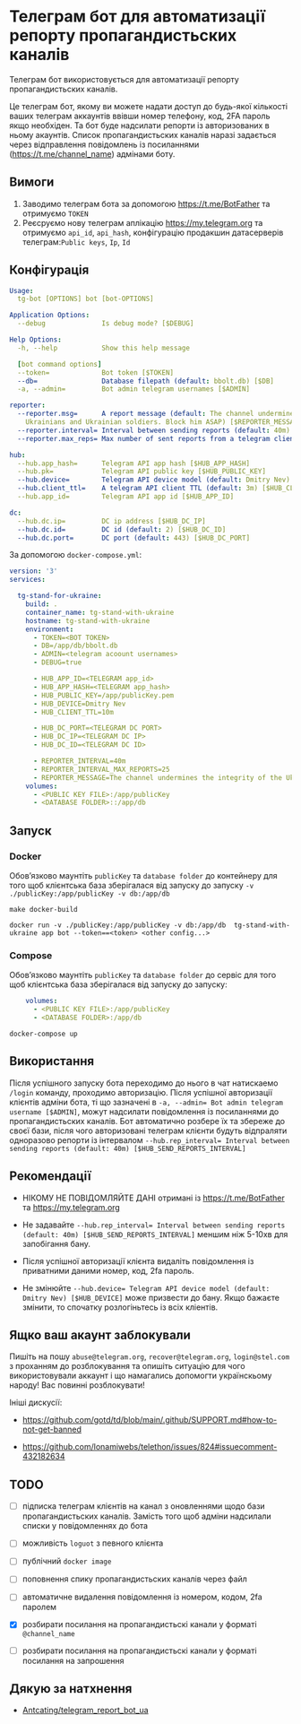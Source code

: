 # Телеграм бот для автоматизації репорту пропагандистьских каналів

Телеграм бот використовується для автоматизації репорту пропагандистьских каналів. 

Це телеграм бот, якому ви можете надати доступ до будь-якої кількості ваших телеграм аккаунтів ввівши номер телефону, код, 2FA пароль якщо необхіден. Та бот буде надсилати репорти із авторизованих в ньому акаунтів. Список пропагандистьских каналів наразі задається через відправлення повідомлень із посиланнями (https://t.me/channel_name) адмінами боту.

## Вимоги

1. Заводимо телеграм бота за допомогою https://t.me/BotFather  та отримуємо `TOKEN`
2. Реєсруємо нову телеграм аплікацію https://my.telegram.org та отримуємо `api_id`, `api_hash`, конфігурацію продакшин датасерверів телеграм:`Public keys`, `Ip`, `Id`

## Конфігурація

```yaml
Usage:
  tg-bot [OPTIONS] bot [bot-OPTIONS]

Application Options:
  --debug              Is debug mode? [$DEBUG]

Help Options:
  -h, --help           Show this help message

  [bot command options]
  --token=             Bot token [$TOKEN]
  --db=                Database filepath (default: bbolt.db) [$DB]
  -a, --admin=         Bot admin telegram usernames [$ADMIN]

reporter:
  --reporter.msg=      A report message (default: The channel undermines the integrity of the Ukrainian state. Spreading fake news, misleading people. There are a lot of posts with threats against
    Ukrainians and Ukrainian soldiers. Block him ASAP) [$REPORTER_MESSAGE]
  --reporter.interval= Interval between sending reports (default: 40m) [$REPORTER_INTERVAL]
  --reporter.max_reps= Max number of sent reports from a telegram client (default: 25) [$REPORTER_INTERVAL_MAX_REPORTS]

hub:
  --hub.app_hash=      Telegram API app hash [$HUB_APP_HASH]
  --hub.pk=            Telegram API public key [$HUB_PUBLIC_KEY]
  --hub.device=        Telegram API device model (default: Dmitry Nev) [$HUB_DEVICE]
  --hub.client_ttl=    A telegram API client TTL (default: 3m) [$HUB_CLIENT_TTL]
  --hub.app_id=        Telegram API app id [$HUB_APP_ID]

dc:
  --hub.dc.ip=         DC ip address [$HUB_DC_IP]
  --hub.dc.id=         DC id (default: 2) [$HUB_DC_ID]
  --hub.dc.port=       DC port (default: 443) [$HUB_DC_PORT]
```

За допомогою `docker-compose.yml`:

```yaml
version: '3'
services:

  tg-stand-for-ukraine:
    build: .
    container_name: tg-stand-with-ukraine
    hostname: tg-stand-with-ukraine
    environment:
      - TOKEN=<BOT TOKEN>
      - DB=/app/db/bbolt.db
      - ADMIN=<telegram acoount usernames>
      - DEBUG=true

      - HUB_APP_ID=<TELEGRAM app_id>
      - HUB_APP_HASH=<TELEGRAM app_hash>
      - HUB_PUBLIC_KEY=/app/publicKey.pem
      - HUB_DEVICE=Dmitry Nev
      - HUB_CLIENT_TTL=10m

      - HUB_DC_PORT=<TELEGRAM DC PORT>
      - HUB_DC_IP=<TELEGRAM DC IP>
      - HUB_DC_ID=<TELEGRAM DC ID>

      - REPORTER_INTERVAL=40m
      - REPORTER_INTERVAL_MAX_REPORTS=25
      - REPORTER_MESSAGE=The channel undermines the integrity of the Ukrainian state. Spreading fake news, misleading people. There are a lot of posts with threats against Ukrainians and Ukrainian soldiers. Block him ASAP
    volumes:
      - <PUBLIC KEY FILE>:/app/publicKey
      - <DATABASE FOLDER>::/app/db
```

## Запуск

### Docker

Обовʼязково маунтіть `publicKey` та `database folder` до контейнеру для того щоб клієнтська база зберігалася від запуску до запуску `-v ./publicKey:/app/publicKey -v db:/app/db`

```shell
make docker-build

docker run -v ./publicKey:/app/publicKey -v db:/app/db  tg-stand-with-ukraine app bot --token==<token> <other config...>
```

### Compose

Обовʼязково маунтіть `publicKey` та `database folder` до сервіс для того щоб клієнтська база зберігалася від запуску до запуску:

```yaml
    volumes:
      - <PUBLIC KEY FILE>:/app/publicKey
      - <DATABASE FOLDER>:/app/db
```

```shell
docker-compose up
```

## Використання

Після успішного запуску бота переходимо до нього в чат натискаемо `/login` команду, проходимо авторизацію. Після успішної авторизації клієнтів адміни бота, ті що зазначені в `-a, --admin= Bot admin telegram username [$ADMIN]`,  можут надсилати повідомлення із посиланнями до пропагандистьских каналів. Бот автоматично розбере їх та збереже до своєї бази, після чого авторизовані телеграм клієнти будуть відпраляти одноразово репорти із інтервалом `--hub.rep_interval= Interval between sending reports (default: 40m) [$HUB_SEND_REPORTS_INTERVAL]`

## Рекомендації 

- НІКОМУ НЕ ПОВІДОМЛЯЙТЕ ДАНІ отримані із https://t.me/BotFather та https://my.telegram.org

- Не задавайте `--hub.rep_interval= Interval between sending reports (default: 40m) [$HUB_SEND_REPORTS_INTERVAL]` меншим ніж 5-10хв для запобігання бану.

- Після успішної авторизації клієнта видаліть повідомлення із приватними даними номер, код, 2fa пароль.

- Не змінюйте `--hub.device= Telegram API device model (default: Dmitry Nev) [$HUB_DEVICE]`  може призвести до бану. Якщо бажаєте змінити, то спочатку розлогіньтесь із всіх кліентів.

## Ящко ваш акаунт заблокували

Пишіть на пошу `abuse@telegram.org`, `recover@telegram.org`, `login@stel.com` з проханням до розблокування та опишіть ситуацію для чого використовували аккаунт і що намагались допомогти українскьому народу! Вас повинні розблокувати!

Ініші дискусії:
 - https://github.com/gotd/td/blob/main/.github/SUPPORT.md#how-to-not-get-banned

 - https://github.com/lonamiwebs/telethon/issues/824#issuecomment-432182634

## TODO

- [ ] підписка телеграм клієнтів на канал з оновленнями щодо бази пропагандистьских каналів. Замість того щоб адміни надсилали списки у повідомленнях до бота

- [ ] можливість `loguot` з певного клієнта

- [ ] публічний `docker image`

- [ ] поповнення спику пропагандистьских каналів через файл

- [ ] автоматичне видалення повідомлення із номером, кодом, 2fa паролем 

- [x] розбирати посилання на пропагандистьскі канали у форматі `@channel_name`

- [ ] розбирати посилання на пропагандистьскі канали у форматі посилання на запрошення


## Дякую за натхнення

- [Antcating/telegram_report_bot_ua](https://github.com/Antcating/telegram_report_bot_ua)
